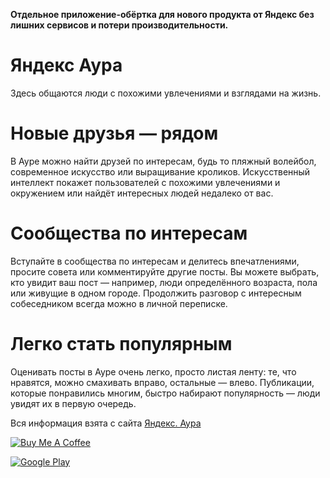 **Отдельное приложение-обёртка для нового продукта от Яндекс без лишних сервисов и потери производительности.**


# Яндекс Аура
Здесь общаются люди с похожими увлечениями и взглядами на жизнь.

# Новые друзья — рядом
В Ауре можно найти друзей по интересам, будь то пляжный волейбол, современное искусство или выращивание кроликов. Искусственный интеллект покажет пользователей с похожими увлечениями и окружением или найдёт интересных людей недалеко от вас.

# Сообщества по интересам
Вступайте в сообщества по интересам и делитесь впечатлениями, просите совета или комментируйте другие посты. Вы можете выбрать, кто увидит ваш пост — например, люди определённого возраста, пола или живущие в одном городе. Продолжить разговор с интересным собеседником всегда можно в личной переписке.

# Легко стать популярным
Оценивать посты в Ауре очень легко, просто листая ленту: те, что нравятся, можно смахивать вправо, остальные — влево. Публикации, которые понравились многим, быстро набирают популярность — люди увидят их в первую очередь.

Вся информация взята с сайта [Яндекс. Аура](https://yandex.ru/aura/promo/)

<a href="https://www.buymeacoffee.com/MVGTUfNJt" target="_blank"><img src="https://www.buymeacoffee.com/assets/img/custom_images/purple_img.png" alt="Buy Me A Coffee" style="height: auto !important;width: auto !important;" ></a>

<a href="https://play.google.com/store/apps/details?id=com.yandex.myaura" target="_blank"><img src="https://freeiconshop.com/wp-content/uploads/edd/google-play-badge.png" alt="Google Play" style="height: auto !important;width: auto !important;" ></a>


